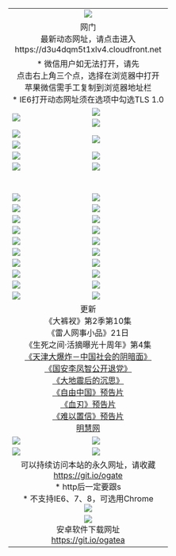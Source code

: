 ﻿<table>
  <tr></tr>
  <tr><td colspan=2 align=center><img src="https://cloud.githubusercontent.com/assets/11880933/13434984/f430fae2-e012-11e5-814f-c2df1e82b247.jpg" /></td></tr>
  <tr><td colspan=2 align=center>网门<br>最新动态网址，请点击进入
<br>https://d3u4dqm5t1xlv4.cloudfront.net
    </td>
  </tr>
  <tr>
    <td colspan=2 align=center>* 微信用户如无法打开，请先<br>点击右上角三个点，选择在浏览器中打开<br>苹果微信需手工复制到浏览器地址栏
    <br>* IE6打开动态网址须在选项中勾选TLS 1.0</td>
  </tr>
  <tr>
    <td rowspan=2><a href="https://d3u4dqm5t1xlv4.cloudfront.net/ogUP.aspx?name=11DKC.mp4&list=11DKC" target="_blank"><img src="https://d3u4dqm5t1xlv4.cloudfront.net/Up/11DKC1.jpg" /></a></td> 
    <td><div><a href="https://d3u4dqm5t1xlv4.cloudfront.net/ogUP.aspx?name=LRWS.mp4&list=LRWS" target="_blank"><img src="https://d3u4dqm5t1xlv4.cloudfront.net/Up/LRWS.jpg" /></a></td>
   </tr>
  <tr>
    <td><a href="https://d3u4dqm5t1xlv4.cloudfront.net/ogNiceVedio.aspx" target="_blank"><img src="https://d3u4dqm5t1xlv4.cloudfront.net/Up/11TGKDY.jpg" /></a></td>
  </tr>
  <tr>
    <td><a href="https://d3u4dqm5t1xlv4.cloudfront.net/ogUP.aspx?name=JQR.mp4&count=2" target="_blank"><img src="https://d3u4dqm5t1xlv4.cloudfront.net/Up/JQR.jpg" /></a></td>   
    <td rowspan=2><a href="https://d3u4dqm5t1xlv4.cloudfront.net/ogUP.aspx?name=JP.mp4&count=9" target="_blank"><img src="https://d3u4dqm5t1xlv4.cloudfront.net/Up/JP.jpg" /></td>
  </tr>
  <tr>
    <td><a href="https://d3u4dqm5t1xlv4.cloudfront.net/ogUP.aspx?name=WH.mp4" target="_blank"><img src="https://d3u4dqm5t1xlv4.cloudfront.net/Up/WH.jpg" /></a></td>
  </tr>
  <tr>
    <td><a href="https://d3u4dqm5t1xlv4.cloudfront.net/ogUP.aspx?name=SSZJ.mp4&list=SSZJ" target="_blank"><img src="https://d3u4dqm5t1xlv4.cloudfront.net/Up/SSZJ.jpg" /></a></td>
    <td><a href="https://d3u4dqm5t1xlv4.cloudfront.net/ogUP.aspx?name=1XQK.mp4&count=13" target="_blank"><img src="https://d3u4dqm5t1xlv4.cloudfront.net/Up/1XQK.jpg" /></a</td>
  </tr>
  <tr>
    <td><a href="https://d3u4dqm5t1xlv4.cloudfront.net/ogUP.aspx?name=ZY.mp4&count=2015|16" target="_blank"><img src="https://d3u4dqm5t1xlv4.cloudfront.net/Up/ZY.jpg" /></a</td>
    <td><a href="https://d3u4dqm5t1xlv4.cloudfront.net/ogUP.aspx?name=XTFY.mp4&count=B|2,A|24" target="_blank"><img src="https://d3u4dqm5t1xlv4.cloudfront.net/Up/XTFY.jpg" /></a></td>
  </tr>
  <tr height="40">
  </tr>
  <tr>
    <td><a href="https://d3u4dqm5t1xlv4.cloudfront.net/ogUP.aspx?name=4SQQ.mp4&list=4SQQ" target="_blank"><img src="https://d3u4dqm5t1xlv4.cloudfront.net/Up/4SQQ0.jpg"/></a></td>
    <td><a href="https://d3u4dqm5t1xlv4.cloudfront.net/ogUP.aspx?name=4SHQ.mp4&list=4SHQ" target="_blank"><img src="https://d3u4dqm5t1xlv4.cloudfront.net/Up/4SHQ0.jpg"/></a></td>
  </tr>
  <tr>
    <td><a href="https://d3u4dqm5t1xlv4.cloudfront.net/ogUP.aspx?name=4SZG.mp4&list=4SZG" target="_blank"><img src="https://d3u4dqm5t1xlv4.cloudfront.net/Up/4SZG0.jpg"/></a></td>
    <td><a href="https://d3u4dqm5t1xlv4.cloudfront.net/ogUP.aspx?name=4SDJ.mp4&list=4SDJ" target="_blank"><img src="https://d3u4dqm5t1xlv4.cloudfront.net/Up/4SDJ0.jpg"/></a></td>
  </tr>
  <tr>
    <td><a href="https://d3u4dqm5t1xlv4.cloudfront.net/ogUP.aspx?name=4SGX.mp4&list=4SGX" target="_blank"><img src="https://d3u4dqm5t1xlv4.cloudfront.net/Up/4SGX0.jpg"/></a></td>
    <td><a href="https://d3u4dqm5t1xlv4.cloudfront.net/ogUP.aspx?name=4SHD.mp4&list=4SHD" target="_blank"><img src="https://d3u4dqm5t1xlv4.cloudfront.net/Up/4SHD0.jpg"/></a></td>
  </tr>
  <tr>
    <td><a href="https://d3u4dqm5t1xlv4.cloudfront.net/ogUP.aspx?name=4CTX.mp4&list=4CTX" target="_blank"><img src="https://d3u4dqm5t1xlv4.cloudfront.net/Up/4CTX0.jpg"/></a></td>
    <td><a href="https://d3u4dqm5t1xlv4.cloudfront.net/ogUP.aspx?name=4CWZ.mp4&list=4CWZ" target="_blank"><img src="https://d3u4dqm5t1xlv4.cloudfront.net/Up/4CWZ0.jpg"/></a></td>
  </tr>
  <tr>
    <td><a href="https://d3u4dqm5t1xlv4.cloudfront.net/onUP.aspx?name=https://d1qhweuvr3wm0g.cloudfront.net/" target="_blank"><img src="https://d3u4dqm5t1xlv4.cloudfront.net/Up/0DTW.jpg"/></a></td>
    <td><a href="https://d3u4dqm5t1xlv4.cloudfront.net/onUP.aspx?name=https://d240ns8up8earz.cloudfront.net/acenter/" target="_blank"><img src="https://d3u4dqm5t1xlv4.cloudfront.net/Up/0TDW.jpg" /></a></td>
  </tr>
  <tr>
    <td><a href="https://d3u4dqm5t1xlv4.cloudfront.net/onUP.aspx?name=https://d4508d6vomz2p.cloudfront.net/gb/nsc413.htm" target="_blank"><img src="https://d3u4dqm5t1xlv4.cloudfront.net/Up/0DJY.jpg" /></a></td>
    <td><a href="https://d3u4dqm5t1xlv4.cloudfront.net/onUP.aspx?name=https://d3bxwq7vzudb5l.cloudfront.net/xtr/gb/prog204.html" target="_blank"><img src="https://d3u4dqm5t1xlv4.cloudfront.net/Up/0XTR.jpg" /></a></td>
  </tr>
  <tr>
    <td><a href="https://d3u4dqm5t1xlv4.cloudfront.net/onUP.aspx?name=https://d3aj00iefsmfgc.cloudfront.net/" target="_blank"><img src="https://d3u4dqm5t1xlv4.cloudfront.net/Up/0MHW.jpg" /></a></td>
    <td><a href="https://d3u4dqm5t1xlv4.cloudfront.net/onUP.aspx?name=https://d1sbg9daat0zu5.cloudfront.net/" target="_blank"><img src="https://d3u4dqm5t1xlv4.cloudfront.net/Up/0ZJW.jpg" /></a></td>
  </tr>
  <tr>
    <td><a href="https://d3u4dqm5t1xlv4.cloudfront.net/ogUP.aspx?name=0FG.zip" target="_blank"><img src="https://d3u4dqm5t1xlv4.cloudfront.net/Up/0FG.jpg" /></a></td>
    <td><a href="https://d3u4dqm5t1xlv4.cloudfront.net/ogUP.aspx?name=0FGA.apk" target="_blank"><img src="https://d3u4dqm5t1xlv4.cloudfront.net/Up/0FGA.jpg" /></a></td>
  </tr>
  <tr>
    <td><a href="https://d3u4dqm5t1xlv4.cloudfront.net/ogUP.aspx?name=0U.zip" target="_blank"><img src="https://d3u4dqm5t1xlv4.cloudfront.net/Up/0U.jpg" /></a></td>
    <td><a href="https://d3u4dqm5t1xlv4.cloudfront.net/ogUP.aspx?name=0UA.apk" target="_blank"><img src="https://d3u4dqm5t1xlv4.cloudfront.net/Up/0UA.jpg" /></a></td>
  </tr>
  <tr>
    <td><a href="https://d3u4dqm5t1xlv4.cloudfront.net/ogUP.aspx?name=0iPPOTV.zip" target="_blank"><img src="https://d3u4dqm5t1xlv4.cloudfront.net/Up/0iPPOTV.jpg" /></a></td>
    <td><a href="https://d3u4dqm5t1xlv4.cloudfront.net/ogUP.aspx?name=0iNTD.apk" target="_blank"><img src="https://d3u4dqm5t1xlv4.cloudfront.net/Up/0iNTD.jpg" /></a></td>
  </tr>
  <tr>
    <td colspan=2 align=center>更新<br>
      《大裤衩》第2季第10集<br>
      《雷人网事小品》21日<br>
      《生死之间·活摘曝光十周年》第4集</a><br>
      <a href="https://d3u4dqm5t1xlv4.cloudfront.net/ogUP.aspx?name=4TJDBZ.mp4" target="_blank">《天津大爆炸－中国社会的阴暗面》</a><br>
      <a href="https://d3u4dqm5t1xlv4.cloudfront.net/ogUP.aspx?name=4LFZ.mp4" target="_blank">《国安李凤智公开退党》</a><br>
      <a href="https://d3u4dqm5t1xlv4.cloudfront.net/ogUP.aspx?name=4DDZHDCS.mp4" target="_blank">《大地震后的沉思》</a><br>
      <a href="https://d3u4dqm5t1xlv4.cloudfront.net/ogUP.aspx?name=11ZYZG0.mp4" target="_blank">《自由中国》预告片</a><br>
      <a href="https://d3u4dqm5t1xlv4.cloudfront.net/ogUP.aspx?name=11XR.mp4" target="_blank">《血刃》预告片</a><br>
      <a href="https://d3u4dqm5t1xlv4.cloudfront.net/ogUP.aspx?name=11NYZX.mp4&count=2" target="_blank">《难以置信》预告片</a><br>
      <a href="https://d3u4dqm5t1xlv4.cloudfront.net/onUP.aspx?name=https://www.minghui.org/" target="_blank">明慧网</a></td>
    </td>
  </tr>
  <tr>
    <td><a href="https://d3u4dqm5t1xlv4.cloudfront.net/ogNice.aspx" target="_blank"><img src="https://cloud.githubusercontent.com/assets/11880933/13720378/f84bb392-e841-11e5-8739-815049dd6ff8.jpg" /></a></td>
    <td><a href="https://d3u4dqm5t1xlv4.cloudfront.net/onCO.aspx?ob=600%E4%BA%8B%E7%89%A9&op=%E5%A2%9E%E5%88%A0%E6%94%B9&args=WH1~%23%E7%B1%BB%E5%9E%8B6%E6%96%B0%E9%97%BB%7c%23%E7%B1%BB%E5%9E%8B6%E8%AF%84%E8%AE%BA&mode=" target="_blank"><img src="https://cloud.githubusercontent.com/assets/11880933/13720380/04d76a16-e842-11e5-8833-e627daa88802.jpg" /></a></td> 
  </tr>
  <tr>
    <td><a href="https://d3u4dqm5t1xlv4.cloudfront.net/ogDY.aspx" target="_blank"><img src="https://cloud.githubusercontent.com/assets/11880933/13720384/11817090-e842-11e5-9571-7dc2f1af9f42.jpg" /></a></td>
    <td><a href="https://d3u4dqm5t1xlv4.cloudfront.net/ogST.aspx" target="_blank"><img src="https://cloud.githubusercontent.com/assets/11880933/13720385/1467ea3c-e842-11e5-86df-c96c9a556aaf.jpg" /></a></td> 
  </tr>
  <!--tr>
    <td colspan=2 align=center>
      <微信可扫描以下临时二维码<br/>https://bit.ly/1mBQHW8<br/><a href="https://d3u4dqm5t1xlv4.cloudfront.net/Up/0WMGDL3.png" target="_blank"><img src="https://d3u4dqm5t1xlv4.cloudfront.net/Up/0WMGD3.png"/></a>
  </tr-->
  <tr>
    <td colspan=2 align=center>可以持续访问本站的永久网址，请收藏<br/><a href="https://git.io/ogate" target="_blank">https://git.io/ogate</a><br/>* http后一定要跟s<br/>* 不支持IE6、7、8，可选用Chrome<br/><a href="https://d3u4dqm5t1xlv4.cloudfront.net/Up/0WMGDL2.png" target="_blank"><img src="https://d3u4dqm5t1xlv4.cloudfront.net/Up/0WMGD2.png"/></a></td>
  </tr>
  <tr>
    <td colspan=2 align=center><a href="https://d3u4dqm5t1xlv4.cloudfront.net/ogUP.aspx?name=0oGate.apk" target="_blank"><img src="https://cloud.githubusercontent.com/assets/11880933/13720399/75e143ee-e842-11e5-9f0a-1421f423c80f.jpg" /></a><br>安卓软件下载网址<br><a href="https://git.io/ogatea">https://git.io/ogatea</a></td>
  </tr>
  <!--tr>
    <td colspan=2 align=center>可能失效的动态网址
    </td>
  </tr-->
</table>
